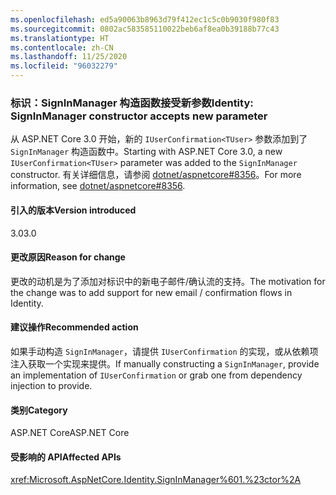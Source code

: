 ```yaml
---
ms.openlocfilehash: ed5a90063b8963d79f412ec1c5c0b9030f980f83
ms.sourcegitcommit: 0802ac583585110022beb6af8ea0b39188b77c43
ms.translationtype: HT
ms.contentlocale: zh-CN
ms.lasthandoff: 11/25/2020
ms.locfileid: "96032279"
---
```

### <a name="identity-signinmanager-constructor-accepts-new-parameter"></a><span data-ttu-id="032c3-101">标识：SignInManager 构造函数接受新参数</span><span class="sxs-lookup"><span data-stu-id="032c3-101">Identity: SignInManager constructor accepts new parameter</span></span>

<span data-ttu-id="032c3-102">从 ASP.NET Core 3.0 开始，新的 `IUserConfirmation<TUser>` 参数添加到了 `SignInManager` 构造函数中。</span><span class="sxs-lookup"><span data-stu-id="032c3-102">Starting with ASP.NET Core 3.0, a new `IUserConfirmation<TUser>` parameter was added to the `SignInManager` constructor.</span></span> <span data-ttu-id="032c3-103">有关详细信息，请参阅 [dotnet/aspnetcore#8356](https://github.com/dotnet/aspnetcore/issues/8356)。</span><span class="sxs-lookup"><span data-stu-id="032c3-103">For more information, see [dotnet/aspnetcore#8356](https://github.com/dotnet/aspnetcore/issues/8356).</span></span>

#### <a name="version-introduced"></a><span data-ttu-id="032c3-104">引入的版本</span><span class="sxs-lookup"><span data-stu-id="032c3-104">Version introduced</span></span>

<span data-ttu-id="032c3-105">3.0</span><span class="sxs-lookup"><span data-stu-id="032c3-105">3.0</span></span>

#### <a name="reason-for-change"></a><span data-ttu-id="032c3-106">更改原因</span><span class="sxs-lookup"><span data-stu-id="032c3-106">Reason for change</span></span>

<span data-ttu-id="032c3-107">更改的动机是为了添加对标识中的新电子邮件/确认流的支持。</span><span class="sxs-lookup"><span data-stu-id="032c3-107">The motivation for the change was to add support for new email / confirmation flows in Identity.</span></span>

#### <a name="recommended-action"></a><span data-ttu-id="032c3-108">建议操作</span><span class="sxs-lookup"><span data-stu-id="032c3-108">Recommended action</span></span>

<span data-ttu-id="032c3-109">如果手动构造 `SignInManager`，请提供 `IUserConfirmation` 的实现，或从依赖项注入获取一个实现来提供。</span><span class="sxs-lookup"><span data-stu-id="032c3-109">If manually constructing a `SignInManager`, provide an implementation of `IUserConfirmation` or grab one from dependency injection to provide.</span></span>

#### <a name="category"></a><span data-ttu-id="032c3-110">类别</span><span class="sxs-lookup"><span data-stu-id="032c3-110">Category</span></span>

<span data-ttu-id="032c3-111">ASP.NET Core</span><span class="sxs-lookup"><span data-stu-id="032c3-111">ASP.NET Core</span></span>

#### <a name="affected-apis"></a><span data-ttu-id="032c3-112">受影响的 API</span><span class="sxs-lookup"><span data-stu-id="032c3-112">Affected APIs</span></span>

<xref:Microsoft.AspNetCore.Identity.SignInManager%601.%23ctor%2A>

<!--

#### Affected APIs

`Overload:Microsoft.AspNetCore.Identity.SignInManager`1.#ctor`

-->
